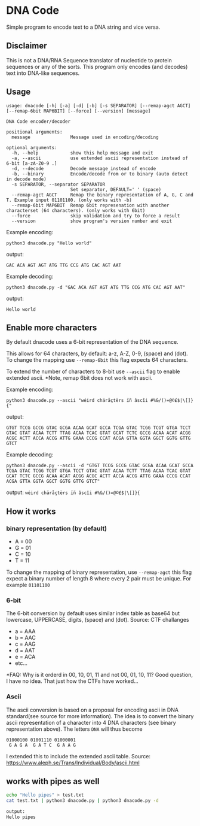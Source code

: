 # DNA Code

Simple program to encode text to a DNA string and vice versa.

## Disclaimer
This is not a DNA/RNA Sequence translator of nucleotide to protein sequences or any of the sorts. This program only encodes (and decodes) text into DNA-like sequences.

## Usage
```
usage: dnacode [-h] [-a] [-d] [-b] [-s SEPARATOR] [--remap-agct AGCT] [--remap-6bit MAP6BIT] [--force] [--version] [message]

DNA Code encoder/decoder

positional arguments:
  message               Message used in encoding/decoding

optional arguments:
  -h, --help            show this help message and exit
  -a, --ascii           use extended ascii representation instead of 6-bit [a-zA-Z0-9 .]
  -d, --decode          Decode message instead of encode
  -b, --binary          Encode/decode from or to binary (auto detect in decode mode)
  -s SEPARATOR, --separator SEPARATOR
                        Set separator, DEFAULT=' ' (space)
  --remap-agct AGCT     Remap the binary representation of A, G, C and T. Example input 01101100. (only works with -b)
  --remap-6bit MAP6BIT  Remap 6bit represenation with another characterset (64 characters). (only works with 6bit)
  --force               skip validation and try to force a result
  --version             show program's version number and exit
```

Example encoding:

`python3 dnacode.py "Hello world"`

output:

`GAC ACA AGT AGT ATG TTG CCG ATG CAC AGT AAT`


Example decoding:

`python3 dnacode.py -d "GAC ACA AGT AGT ATG TTG CCG ATG CAC AGT AAT"`

output:

`Hello world`

## Enable more characters
By default dnacode uses a 6-bit representation of the DNA sequence. 

This allows for 64 characters, by default: a-z, A-Z, 0-9, (space) and (dot).
To change the mapping use `--remap-6bit` this flag expects 64 characters.

To extend the number of characters to 8-bit use `--ascii` flag to enable extended ascii. *Note, remap 6bit does not work with ascii.

Example encoding:

`python3 dnacode.py --ascii "wéird chäråçtërs ïñ âscîi #%&/()=@©£$|\[]}{"`

output:

`GTGT TCCG GCCG GTAC GCGA ACAA GCAT GCCA TCGA GTAC TCGG TCGT GTGA TCCT GTAC GTAT ACAA TCTT TTAG ACAA TCAC GTAT GCAT TCTC GCCG ACAA ACAT ACGG ACGC ACTT ACCA ACCG ATTG GAAA CCCG CCAT ACGA GTTA GGTA GGCT GGTG GTTG GTCT`

Example decoding:

`python3 dnacode.py --ascii -d "GTGT TCCG GCCG GTAC GCGA ACAA GCAT GCCA TCGA GTAC TCGG TCGT GTGA TCCT GTAC GTAT ACAA TCTT TTAG ACAA TCAC GTAT GCAT TCTC GCCG ACAA ACAT ACGG ACGC ACTT ACCA ACCG ATTG GAAA CCCG CCAT ACGA GTTA GGTA GGCT GGTG GTTG GTCT"`

output:
`wéird chäråçtërs ïñ âscîi #%&/()=@©£$|\[]}{`

## How it works

### binary representation (by default)
- A = 00
- G = 01
- C = 10
- T = 11

To change the mapping of binary representation, use `--remap-agct` 
this flag expect a binary number of length 8 where every 2 pair must be unique. For example `01101100`

### 6-bit
The 6-bit conversion by default uses similar index table as base64 but lowercase, UPPERCASE, digits, (space) and (dot). Source: CTF challanges
- a = AAA
- b = AAC
- c = AAG
- d = AAT
- e = ACA
- etc...

*FAQ: Why is it orderd in 00, 10, 01, 11 and not 00, 01, 10, 11? Good question, I have no idea. That just how the CTFs have worked...

### Ascii
The ascii conversion is based on a proposal for encoding ascii in DNA standard(see source for more information). 
The idea is to convert the binary ascii representation of a character into 4 DNA characters (see binary representation above).
The letters `DNA` will thus become
```
01000100 01001110 01000001
 G A G A  G A T C  G A A G
```
I extended this to include the extended ascii table. Source: https://www.aleph.se/Trans/Individual/Body/ascii.html

## works with pipes as well
```bash
echo "Hello pipes" > test.txt
cat test.txt | python3 dnacode.py | python3 dnacode.py -d

output:
Hello pipes
```

